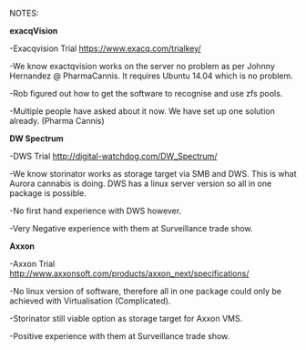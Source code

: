 
NOTES:

**exacqVision**

-Exacqvision Trial https://www.exacq.com/trialkey/

-We know exactqvision works on the server no problem as per Johnny Hernandez @ PharmaCannis. It requires Ubuntu 14.04 which is no problem.

-Rob figured out how to get the software to recognise and use zfs pools.

-Multiple people have asked about it now. We have set up one solution already. (Pharma Cannis)

**DW Spectrum**

-DWS Trial http://digital-watchdog.com/DW_Spectrum/

-We know storinator works as storage target via SMB and DWS. This is what Aurora cannabis is doing. DWS has a linux server version so all in one package is possible.

-No first hand experience with DWS however.

-Very Negative experience with them at Surveillance trade show. 

**Axxon**

-Axxon Trial http://www.axxonsoft.com/products/axxon_next/specifications/

-No linux version of software, therefore all in one package could only be achieved with Virtualisation (Complicated).

-Storinator still viable option as storage target for Axxon VMS.

-Positive experience with them at Surveillance trade show. 


